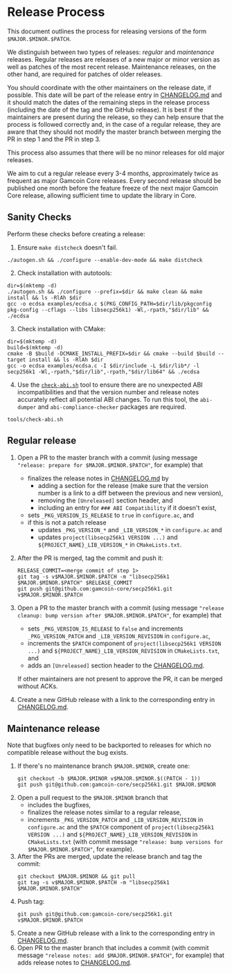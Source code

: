 # Release Process

This document outlines the process for releasing versions of the form `$MAJOR.$MINOR.$PATCH`.

We distinguish between two types of releases: *regular* and *maintenance* releases.
Regular releases are releases of a new major or minor version as well as patches of the most recent release.
Maintenance releases, on the other hand, are required for patches of older releases.

You should coordinate with the other maintainers on the release date, if possible.
This date will be part of the release entry in [CHANGELOG.md](../CHANGELOG.md) and it should match the dates of the remaining steps in the release process (including the date of the tag and the GitHub release).
It is best if the maintainers are present during the release, so they can help ensure that the process is followed correctly and, in the case of a regular release, they are aware that they should not modify the master branch between merging the PR in step 1 and the PR in step 3.

This process also assumes that there will be no minor releases for old major releases.

We aim to cut a regular release every 3-4 months, approximately twice as frequent as major Gamcoin Core releases. Every second release should be published one month before the feature freeze of the next major Gamcoin Core release, allowing sufficient time to update the library in Core.

## Sanity Checks
Perform these checks before creating a release:

1. Ensure `make distcheck` doesn't fail.
```shell
./autogen.sh && ./configure --enable-dev-mode && make distcheck
```
2. Check installation with autotools:
```shell
dir=$(mktemp -d)
./autogen.sh && ./configure --prefix=$dir && make clean && make install && ls -RlAh $dir
gcc -o ecdsa examples/ecdsa.c $(PKG_CONFIG_PATH=$dir/lib/pkgconfig pkg-config --cflags --libs libsecp256k1) -Wl,-rpath,"$dir/lib" && ./ecdsa
```
3. Check installation with CMake:
```shell
dir=$(mktemp -d)
build=$(mktemp -d)
cmake -B $build -DCMAKE_INSTALL_PREFIX=$dir && cmake --build $build --target install && ls -RlAh $dir
gcc -o ecdsa examples/ecdsa.c -I $dir/include -L $dir/lib*/ -l secp256k1 -Wl,-rpath,"$dir/lib",-rpath,"$dir/lib64" && ./ecdsa
```
4. Use the [`check-abi.sh`](/tools/check-abi.sh) tool to ensure there are no unexpected ABI incompatibilities and that the version number and release notes accurately reflect all potential ABI changes. To run this tool, the `abi-dumper` and `abi-compliance-checker` packages are required.

```shell
tools/check-abi.sh
```

## Regular release

1. Open a PR to the master branch with a commit (using message `"release: prepare for $MAJOR.$MINOR.$PATCH"`, for example) that
   * finalizes the release notes in [CHANGELOG.md](../CHANGELOG.md) by
       * adding a section for the release (make sure that the version number is a link to a diff between the previous and new version),
       * removing the `[Unreleased]` section header, and
       * including an entry for `### ABI Compatibility` if it doesn't exist,
   * sets `_PKG_VERSION_IS_RELEASE` to `true` in `configure.ac`, and
   * if this is not a patch release
       * updates `_PKG_VERSION_*` and `_LIB_VERSION_*`  in `configure.ac` and
       * updates `project(libsecp256k1 VERSION ...)` and `${PROJECT_NAME}_LIB_VERSION_*` in `CMakeLists.txt`.
2. After the PR is merged, tag the commit and push it:
   ```
   RELEASE_COMMIT=<merge commit of step 1>
   git tag -s v$MAJOR.$MINOR.$PATCH -m "libsecp256k1 $MAJOR.$MINOR.$PATCH" $RELEASE_COMMIT
   git push git@github.com:gamcoin-core/secp256k1.git v$MAJOR.$MINOR.$PATCH
   ```
3. Open a PR to the master branch with a commit (using message `"release cleanup: bump version after $MAJOR.$MINOR.$PATCH"`, for example) that
   * sets `_PKG_VERSION_IS_RELEASE` to `false` and increments `_PKG_VERSION_PATCH` and `_LIB_VERSION_REVISION` in `configure.ac`,
   * increments the `$PATCH` component of `project(libsecp256k1 VERSION ...)` and `${PROJECT_NAME}_LIB_VERSION_REVISION` in `CMakeLists.txt`, and
   * adds an `[Unreleased]` section header to the [CHANGELOG.md](../CHANGELOG.md).

   If other maintainers are not present to approve the PR, it can be merged without ACKs.
4. Create a new GitHub release with a link to the corresponding entry in [CHANGELOG.md](../CHANGELOG.md).

## Maintenance release

Note that bugfixes only need to be backported to releases for which no compatible release without the bug exists.

1. If there's no maintenance branch `$MAJOR.$MINOR`, create one:
   ```
   git checkout -b $MAJOR.$MINOR v$MAJOR.$MINOR.$((PATCH - 1))
   git push git@github.com:gamcoin-core/secp256k1.git $MAJOR.$MINOR
   ```
2. Open a pull request to the `$MAJOR.$MINOR` branch that
   * includes the bugfixes,
   * finalizes the release notes similar to a regular release,
   * increments `_PKG_VERSION_PATCH` and `_LIB_VERSION_REVISION` in `configure.ac`
     and the `$PATCH` component of `project(libsecp256k1 VERSION ...)` and `${PROJECT_NAME}_LIB_VERSION_REVISION` in `CMakeLists.txt`
     (with commit message `"release: bump versions for $MAJOR.$MINOR.$PATCH"`, for example).
3. After the PRs are merged, update the release branch and tag the commit:
   ```
   git checkout $MAJOR.$MINOR && git pull
   git tag -s v$MAJOR.$MINOR.$PATCH -m "libsecp256k1 $MAJOR.$MINOR.$PATCH"
   ```
4. Push tag:
   ```
   git push git@github.com:gamcoin-core/secp256k1.git v$MAJOR.$MINOR.$PATCH
   ```
5. Create a new GitHub release with a link to the corresponding entry in [CHANGELOG.md](../CHANGELOG.md).
6. Open PR to the master branch that includes a commit (with commit message `"release notes: add $MAJOR.$MINOR.$PATCH"`, for example) that adds release notes to [CHANGELOG.md](../CHANGELOG.md).
